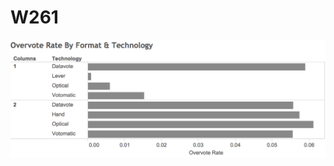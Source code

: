 # W261
![Settings Window](https://github.com/shihyuch/W261/blob/master/Figs/OvervoteRateByColTech.png)
